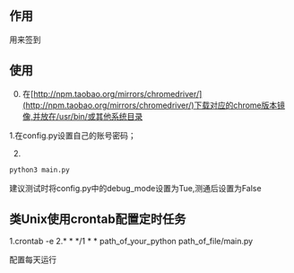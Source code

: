 ## 作用

用来签到

## 使用

0. 在[http://npm.taobao.org/mirrors/chromedriver/](http://npm.taobao.org/mirrors/chromedriver/)下载对应的chrome版本镜像,并放在/usr/bin/或其他系统目录

1.在config.py设置自己的账号密码；

2.
```python
python3 main.py
```

建议测试时将config.py中的debug_mode设置为Tue,测通后设置为False

## 类Unix使用crontab配置定时任务

1.crontab -e
2.* * */1 * * path_of_your_python path_of_file/main.py

配置每天运行